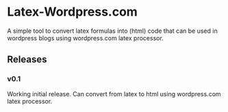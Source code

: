 Latex-Wordpress.com
===================

A simple tool to convert latex formulas into (html) code that can be used in wordpress blogs using wordpress.com latex processor.

Releases
-------------
### v0.1 ######
Working initial release. Can convert from latex to html using wordpress.com latex processor.